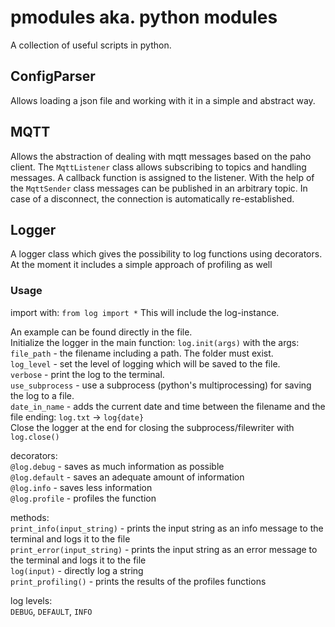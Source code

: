 # pmodules aka. python modules
A collection of useful scripts in python.

## ConfigParser
Allows loading a json file and working with it in a simple and abstract way.

## MQTT
Allows the abstraction of dealing with mqtt messages based on the paho client.
The ``MqttListener`` class allows subscribing to topics and handling messages. A callback function is assigned to the listener.
With the help of the ``MqttSender`` class messages can be published in an arbitrary topic.
In case of a disconnect, the connection is automatically re-established.

## Logger
A logger class which gives the possibility to log functions using decorators.
At the moment it includes a simple approach of profiling as well

### Usage
import with: ``from log import *``
This will include the log-instance.

An example can be found directly in the file.  
Initialize the logger in the main function:
``log.init(args)`` with the args:  
``file_path`` - the filename including a path. The folder must exist.  
``log_level`` - set the level of logging which will be saved to the file.  
``verbose`` - print the log to the terminal.  
``use_subprocess`` - use a subprocess (python's multiprocessing) for saving the log to a file.  
``date_in_name`` - adds the current date and time between the filename and the file ending: ``log.txt`` -> ``log{date}``  
Close the logger at the end for closing the subprocess/filewriter with ``log.close()``

decorators:  
``@log.debug`` - saves as much information as possible  
``@log.default`` - saves an adequate amount of information  
``@log.info`` - saves less information  
``@log.profile`` - profiles the function

methods:  
``print_info(input_string)`` - prints the input string as an info message to the terminal and logs it to the file  
``print_error(input_string)`` - prints the input string as an error message to the terminal and logs it to the file  
``log(input)`` - directly log a string  
``print_profiling()`` - prints the results of the profiles functions


log levels:  
``DEBUG``, ``DEFAULT``, ``INFO``
